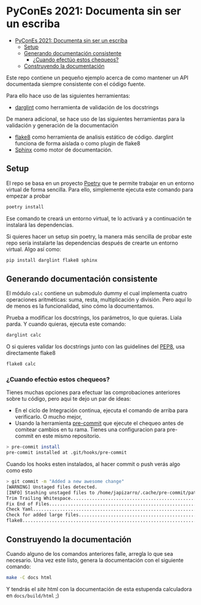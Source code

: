 # PyConEs 2021: Documenta sin ser un escriba

- [PyConEs 2021: Documenta sin ser un escriba](#pycones-2021-documenta-sin-ser-un-escriba)
  - [Setup](#setup)
  - [Generando documentación consistente](#generando-documentación-consistente)
    - [¿Cuando efectúo estos chequeos?](#cuando-efectúo-estos-chequeos)
  - [Construyendo la documentación](#construyendo-la-documentación)

Este repo contiene un pequeño ejemplo acerca de como mantener un API documentada siempre consistente con el código fuente.

Para ello hace uso de las siguientes herramientas:

- [darglint][darglint] como herramienta de validación de los docstrings

De manera adicional, se hace uso de las siguientes herramientas para la validación y generación de la documentación

- [flake8][flake8] como herramienta de analisis estático de código. darglint funciona de forma aislada o como plugin de flake8
- [Sphinx][sphinx] como motor de documentación.

## Setup

El repo se basa en un proyecto [Poetry][poetry] que te permite trabajar en un entorno virtual de forma sencilla. Para ello, simplemente ejecuta este comando para empezar a probar

```sh
poetry install
```

Ese comando te creará un entorno virtual, te lo activará y a continuación te instalará las dependencias.

Si quieres hacer un setup sin poetry, la manera más sencilla de probar este repo sería instalarte las dependencias después de crearte un entorno virtual. Algo así como:

```sh
pip install darglint flake8 sphinx
```

## Generando documentación consistente

El módulo `calc` contiene un submodulo dummy el cual implementa cuatro operaciones aritméticas: suma, resta, multiplicación y división. Pero aquí lo de menos es la funcionalidad, sino cómo la documentamos.

Prueba a modificar los docstrings, los parámetros, lo que quieras. Liala parda. Y cuando quieras, ejecuta este comando:

```sh
darglint calc
```

O si quieres validar los docstrings junto con las guidelines del [PEP8][pep8], usa directamente flake8

```sh
flake8 calc
```

### ¿Cuando efectúo estos chequeos?

Tienes muchas opciones para efectuar las comprobaciones anteriores sobre tu código, pero aqui te dejo un par de ideas:

- En el ciclo de Integración continua, ejecuta el comando de arriba para verificarlo. O mucho mejor,
- Usando la herramienta [pre-commit](https://pre-commit.com/) que ejecute el chequeo antes de comitear cambios en tu rama. Tienes una configuracion para pre-commit en este mismo repositorio.

```sh
> pre-commit install
pre-commit installed at .git/hooks/pre-commit
```

Cuando los hooks esten instalados, al hacer commit o push verás algo como esto

```sh
> git commit -m "Added a new awesome change"
[WARNING] Unstaged files detected.
[INFO] Stashing unstaged files to /home/japizarro/.cache/pre-commit/patch1632760228-11911.
Trim Trailing Whitespace.................................................Passed
Fix End of Files.........................................................Passed
Check Yaml...............................................................Passed
Check for added large files..............................................Passed
flake8...................................................................Passed
```

## Construyendo la documentación

Cuando alguno de los comandos anteriores falle, arregla lo que sea necesario. Una vez este listo, genera la documentación con el siguiente comando:

```sh
make -C docs html
```

Y tendrás el _site_ html con la documentación de esta estupenda calculadora en `docs/build/html` ;)

[darglint]: https://pypi.org/project/darglint/
[flake8]: https://gitlab.com/pycqa/flake8
[sphinx]: https://www.sphinx-doc.org/en/master/
[poetry]: https://python-poetry.org/
[pep8]: https://www.python.org/dev/peps/pep-0008/
